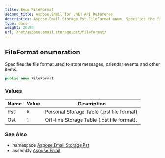 ```yaml
---
title: Enum FileFormat
second_title: Aspose.Email for .NET API Reference
description: Aspose.Email.Storage.Pst.FileFormat enum. Specifies the file format used to store messages calendar events and other items
type: docs
weight: 20190
url: /net/aspose.email.storage.pst/fileformat/
---
```

## FileFormat enumeration

Specifies the file format used to store messages, calendar events, and other items.

```csharp
public enum FileFormat
```

### Values

| Name | Value | Description |
| --- | --- | --- |
| Pst | `0` | Personal Storage Table (.pst file format). |
| Ost | `1` | Off-line Storage Table (.ost file format). |

### See Also

* namespace [Aspose.Email.Storage.Pst](../../aspose.email.storage.pst/)
* assembly [Aspose.Email](../../)


